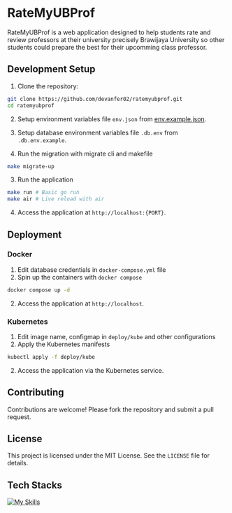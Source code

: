 # RateMyUBProf

RateMyUBProf is a web application designed to help students rate and review professors at their university precisely Brawijaya University so other students could prepare the best for their upcomming class professor.

## Development Setup

1. Clone the repository:
```zsh
git clone https://github.com/devanfer02/ratemyubprof.git
cd ratemyubprof
```

2. Setup environment variables file `env.json` from [env.example.json](./env.example.json).

3. Setup database environment variables file `.db.env` from `.db.env.example`.

3. Run the migration with migrate cli and makefile

```zsh
make migrate-up
```

3. Run the application

```zsh
make run # Basic go run
make air # Live reload with air
```
   
4. Access the application at `http://localhost:{PORT}`.

## Deployment

### Docker
1. Edit database credentials in `docker-compose.yml` file
2. Spin up the containers with `docker compose`
```zsh
docker compose up -d
```

2. Access the application at `http://localhost`.

### Kubernetes
1. Edit image name, configmap in `deploy/kube` and other configurations
1. Apply the Kubernetes manifests
```zsh
kubectl apply -f deploy/kube
```

2. Access the application via the Kubernetes service.

## Contributing

Contributions are welcome! Please fork the repository and submit a pull request.

## License

This project is licensed under the MIT License. See the `LICENSE` file for details.

## Tech Stacks

[![My Skills](https://skillicons.dev/icons?i=golang,nginx,docker,kubernetes,postgres,rabbitmq)](https://skillicons.dev)